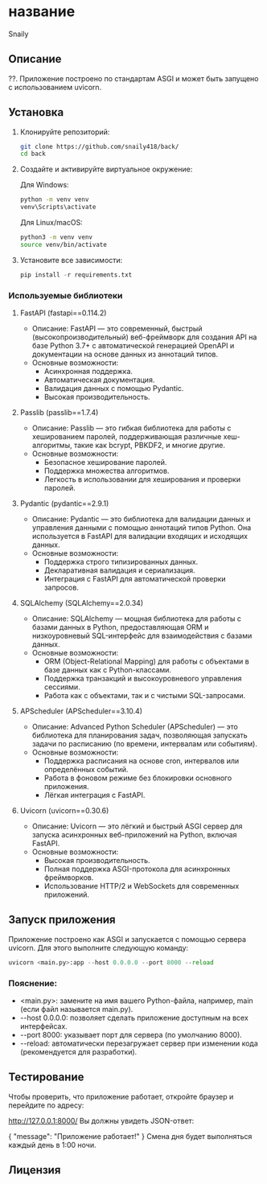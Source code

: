 # название
Snaily
## Описание

??. Приложение построено по стандартам ASGI и может быть запущено с использованием uvicorn.

## Установка

1. Клонируйте репозиторий:

    ```bash
    git clone https://github.com/snaily418/back/
    cd back
    ```
   
2. Создайте и активируйте виртуальное окружение:

   Для Windows:
   ```bash
   python -m venv venv
   venv\Scripts\activate
   ```
   Для Linux/macOS:
   ```bash
   python3 -m venv venv
   source venv/bin/activate
   ```
3. Установите все зависимости:
    ```python
   pip install -r requirements.txt
   ```
### Используемые библиотеки

1. FastAPI (fastapi==0.114.2)
   - Описание: FastAPI — это современный, быстрый (высокопроизводительный) веб-фреймворк для создания API на базе Python 3.7+ с автоматической генерацией OpenAPI и документации на основе данных из аннотаций типов.
   - Основные возможности:
     - Асинхронная поддержка.
     - Автоматическая документация.
     - Валидация данных с помощью Pydantic.
     - Высокая производительность.
   
2. Passlib (passlib==1.7.4)
   - Описание: Passlib — это гибкая библиотека для работы с хешированием паролей, поддерживающая различные хеш-алгоритмы, такие как bcrypt, PBKDF2, и многие другие.
   - Основные возможности:
     - Безопасное хеширование паролей.
     - Поддержка множества алгоритмов.
     - Легкость в использовании для хеширования и проверки паролей.

3. Pydantic (pydantic==2.9.1)
   - Описание: Pydantic — это библиотека для валидации данных и управления данными с помощью аннотаций типов Python. Она используется в FastAPI для валидации входящих и исходящих данных.
   - Основные возможности:
     - Поддержка строго типизированных данных.
     - Декларативная валидация и сериализация.
     - Интеграция с FastAPI для автоматической проверки запросов.

4. SQLAlchemy (SQLAlchemy==2.0.34)
   - Описание: SQLAlchemy — мощная библиотека для работы с базами данных в Python, предоставляющая ORM и низкоуровневый SQL-интерфейс для взаимодействия с базами данных.
   - Основные возможности:
     - ORM (Object-Relational Mapping) для работы с объектами в базе данных как с Python-классами.
     - Поддержка транзакций и высокоуровневого управления сессиями.
     - Работа как с объектами, так и с чистыми SQL-запросами.

5. APScheduler (APScheduler==3.10.4)
   - Описание: Advanced Python Scheduler (APScheduler) — это библиотека для планирования задач, позволяющая запускать задачи по расписанию (по времени, интервалам или событиям).
   - Основные возможности:
     - Поддержка расписания на основе cron, интервалов или определённых событий.
     - Работа в фоновом режиме без блокировки основного приложения.
     - Лёгкая интеграция с FastAPI.

6. Uvicorn (uvicorn==0.30.6)
   - Описание: Uvicorn — это лёгкий и быстрый ASGI сервер для запуска асинхронных веб-приложений на Python, включая FastAPI.
   - Основные возможности:
     - Высокая производительность.
     - Полная поддержка ASGI-протокола для асинхронных фреймворков.
     - Использование HTTP/2 и WebSockets для современных приложений.

## Запуск приложения

Приложение построено как ASGI и запускается с помощью сервера uvicorn. Для этого выполните следующую команду:
```python
uvicorn <main.py>:app --host 0.0.0.0 --port 8000 --reload
```
### Пояснение:
- <main.py>: замените на имя вашего Python-файла, например, main (если файл называется main.py).
- --host 0.0.0.0: позволяет сделать приложение доступным на всех интерфейсах.
- --port 8000: указывает порт для сервера (по умолчанию 8000).
- --reload: автоматически перезагружает сервер при изменении кода (рекомендуется для разработки).

## Тестирование

Чтобы проверить, что приложение работает, откройте браузер и перейдите по адресу:

http://127.0.0.1:8000/
Вы должны увидеть JSON-ответ:

{
  "message": "Приложение работает!"
}
Смена дня будет выполняться каждый день в 1:00 ночи.

## Лицензия

